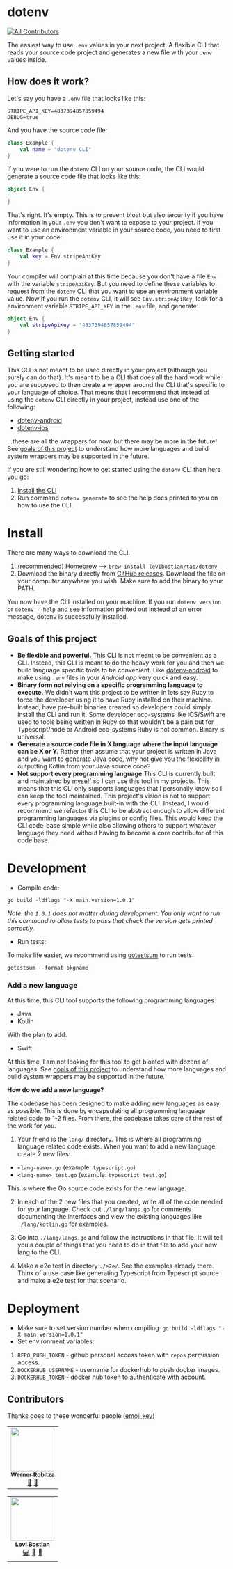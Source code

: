 # dotenv 
<!-- ALL-CONTRIBUTORS-BADGE:START - Do not remove or modify this section -->
[![All Contributors](https://img.shields.io/badge/all_contributors-1-orange.svg?style=flat-square)](#contributors-)
<!-- ALL-CONTRIBUTORS-BADGE:END -->

The easiest way to use `.env` values in your next project. A flexible CLI that reads your source code project and generates a new file with your `.env` values inside. 

## How does it work? 

Let's say you have a `.env` file that looks like this:

```
STRIPE_API_KEY=4837394857859494
DEBUG=true
```

And you have the source code file:

```kotlin
class Example {
    val name = "dotenv CLI"
}
```

If you were to run the `dotenv` CLI on your source code, the CLI would generate a source code file that looks like this:

```kotlin
object Env {

}
```

That's right. It's empty. This is to prevent bloat but also security if you have information in your `.env` you don't want to expose to your project. If you want to use an environment variable in your source code, you need to first use it in your code:

```kotlin
class Example {
    val key = Env.stripeApiKey
}
```

Your compiler will complain at this time because you don't have a file `Env` with the variable `stripeApiKey`. But you need to define these variables to request from the `dotenv` CLI that you want to use an environment variable value. Now if you run the `dotenv` CLI, it will see `Env.stripeApiKey`, look for a environment variable `STRIPE_API_KEY` in the `.env` file, and generate:

```kotlin
object Env {
    val stripeApiKey = "4837394857859494"
}
```

## Getting started

This CLI is not meant to be used directly in your project (although you surely can do that). It's meant to be a CLI that does all the hard work while you are supposed to then create a wrapper around the CLI that's specific to your language of choice. That means that I recommend that instead of using the `dotenv` CLI directly in your project, instead use one of the following:

* [dotenv-android](https://github.com/levibostian/dotenv-android)
* [dotenv-ios](https://github.com/levibostian/dotenv-ios)

...these are all the wrappers for now, but there may be more in the future! See [goals of this project](#goals-of-this-project) to understand how more languages and build system wrappers may be supported in the future.

If you are still wondering how to get started using the `dotenv` CLI then here you go:

1. [Install the CLI](#install)
2. Run command `dotenv generate` to see the help docs printed to you on how to use the CLI. 

# Install 

There are many ways to download the CLI. 

1. (recommended) [Homebrew](https://brew.sh/) --> `brew install levibostian/tap/dotenv`
2. Download the binary directly from [GitHub releases](https://github.com/levibostian/dotenv/releases). Download the file on your computer anywhere you wish. Make sure to add the binary to your PATH. 

You now have the CLI installed on your machine. If you run `dotenv version` or `dotenv --help` and see information printed out instead of an error message, dotenv is successfully installed. 

## Goals of this project

* **Be flexible and powerful.** This CLI is not meant to be convenient as a CLI. Instead, this CLI is meant to do the heavy work for you and then we build language specific tools to be convenient. Like [dotenv-android](https://github.com/levibostian/dotenv-android) to make using `.env` files in your *Android app* very quick and easy. 
* **Binary form not relying on a specific programming language to execute.** We didn't want this project to be written in lets say Ruby to force the developer using it to have Ruby installed on their machine. Instead, have pre-built binaries created so developers could simply install the CLI and run it. Some developer eco-systems like iOS/Swift are used to tools being written in Ruby so that wouldn't be a pain but for Typescript/node or Android eco-systems Ruby is not common. Binary is universal. 
* **Generate a source code file in X language where the input language can be X or Y.** Rather then assume that your project is written in Java and you want to generate Java code, why not give you the flexibility in outputting Kotlin from your Java source code? 
* **Not support every programming language** This CLI is currently built and maintained by [myself](https://github.com/levibostian/) so I can use this tool in my projects. This means that this CLI only supports languages that I personally know so I can keep the tool maintained. This project's vision is not to support every programming language built-in with the CLI. Instead, I would recommend we refactor this CLI to be abstract enough to allow different programming languages via plugins or config files. This would keep the CLI code-base simple while also allowing others to support whatever language they need without having to become a core contributor of this code base. 

# Development 

* Compile code: 

```
go build -ldflags "-X main.version=1.0.1"
```

*Note: the `1.0.1` does not matter during development. You only want to run this command to allow tests to pass that check the version gets printed correctly.*

* Run tests: 

To make life easier, we recommend using [gotestsum](https://github.com/gotestyourself/gotestsum#install) to run tests. 

```
gotestsum --format pkgname
```

### Add a new language 

At this time, this CLI tool supports the following programming languages:

* Java
* Kotlin

With the plan to add:

* Swift

At this time, I am not looking for this tool to get bloated with dozens of languages. See [goals of this project](#goals-of-this-project) to understand how more languages and build system wrappers may be supported in the future.

**How do we add a new language?**

The codebase has been designed to make adding new languages as easy as possible. This is done by encapsulating all programming language related code to 1-2 files. From there, the codebase takes care of the rest of the work for you. 

1. Your friend is the `lang/` directory. This is where all programming language related code exists. When you want to add a new language, create 2 new files: 
* `<lang-name>.go` (example: `typescript.go`)
* `<lang-name>_test.go` (example: `typescript_test.go`)

This is where the Go source code exists for the new language. 

2. In each of the 2 new files that you created, write all of the code needed for your language. Check out `./lang/langs.go` for comments documenting the interfaces and view the existing languages like `./lang/kotlin.go` for examples. 

3. Go into `./lang/langs.go` and follow the instructions in that file. It will tell you a couple of things that you need to do in that file to add your new lang to the CLI. 

4. Make a e2e test in directory `./e2e/`. See the examples already there. Think of a use case like generating Typescript from Typescript source and make a e2e test for that scenario. 

# Deployment 

* Make sure to set version number when compiling: `go build -ldflags "-X main.version=1.0.1"`
* Set environment variables:
1. `REPO_PUSH_TOKEN` - github personal access token with `repos` permission access. 
2. `DOCKERHUB_USERNAME` - username for dockerhub to push docker images. 
3. `DOCKERHUB_TOKEN` - docker hub token to authenticate with account. 

## Contributors

Thanks goes to these wonderful people ([emoji key](https://allcontributors.org/docs/en/emoji-key))
<!-- ALL-CONTRIBUTORS-LIST:START - Do not remove or modify this section -->
<!-- prettier-ignore-start -->
<!-- markdownlint-disable -->
<table>
  <tr>
    <td align="center"><a href="http://slhck.info"><img src="https://avatars.githubusercontent.com/u/582444?v=4?s=100" width="100px;" alt=""/><br /><sub><b>Werner Robitza</b></sub></a><br /><a href="#ideas-slhck" title="Ideas, Planning, & Feedback">🤔</a> <a href="https://github.com/levibostian/dotenv/commits?author=slhck" title="Documentation">📖</a></td>
  </tr>
</table>

<!-- markdownlint-restore -->
<!-- prettier-ignore-end -->

<!-- ALL-CONTRIBUTORS-LIST:END -->

<!-- ALL-CONTRIBUTORS-LIST:START - Do not remove or modify this section -->
<!-- prettier-ignore-start -->
<!-- markdownlint-disable -->
<table>
  <tr>
    <td align="center"><a href="https://github.com/levibostian"><img src="https://avatars1.githubusercontent.com/u/2041082?v=4" width="100px;" alt=""/><br /><sub><b>Levi Bostian</b></sub></a><br /><a href="https://github.com/levibostian/dotenv/commits?author=levibostian" title="Code">💻</a> <a href="https://github.com/levibostian/dotenv/commits?author=levibostian" title="Documentation">📖</a> <a href="#maintenance-levibostian" title="Maintenance">🚧</a></td>
  </tr>
</table>

<!-- markdownlint-enable -->
<!-- prettier-ignore-end -->

<!-- ALL-CONTRIBUTORS-LIST:END -->
